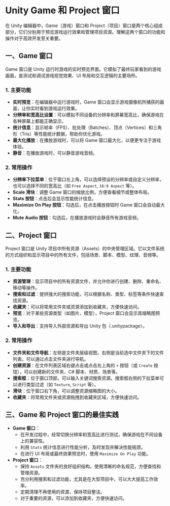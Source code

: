 # Unity Game 和 Project 窗口

在 Unity 编辑器中，Game（游戏）窗口和 Project（项目）窗口是两个核心组成部分，它们分别用于预览游戏运行效果和管理项目资源。理解这两个窗口的功能和操作对于高效开发至关重要。

## 一、Game 窗口

Game 窗口是 Unity 运行时游戏的实时预览界面。它模拟了最终玩家看到的游戏画面，是测试和调试游戏视觉效果、UI 布局和交互逻辑的主要场所。

### 1. 主要功能

-   **实时预览**：在编辑器中运行游戏时，Game 窗口会显示游戏摄像机所捕获的画面，让你实时看到游戏运行效果。
-   **分辨率和宽高比设置**：可以模拟不同设备的分辨率和屏幕宽高比，确保游戏在各种屏幕上都能正确显示。
-   **统计信息**：显示帧率（FPS）、批处理（Batches）、顶点（Vertices）和三角形（Tris）等性能统计数据，帮助你优化游戏。
-   **最大化播放**：在播放游戏时，可以将 Game 窗口最大化，以便更专注于游戏体验。
-   **静音**：在播放游戏时，可以静音游戏音频。

### 2. 常用操作

-   **分辨率下拉菜单**：位于窗口左上角，可以选择预设的分辨率或自定义分辨率，也可以选择不同的宽高比（如 `Free Aspect`, `16:9 Aspect` 等）。
-   **Scale 滑块**：调整 Game 窗口的缩放比例，方便查看细节或整体布局。
-   **Stats 按钮**：点击后会显示性能统计信息。
-   **Maximize On Play 按钮**：勾选后，在点击播放按钮时 Game 窗口会自动最大化。
-   **Mute Audio 按钮**：勾选后，在播放游戏时会静音所有游戏音频。


## 二、Project 窗口

Project 窗口是 Unity 项目中所有资源（Assets）的中央管理区域。它以文件系统的方式组织和显示项目中的所有文件，包括场景、脚本、模型、纹理、音频等。

### 1. 主要功能

-   **资源管理**：显示项目中的所有资源文件，并允许你进行创建、删除、重命名、移动等操作。
-   **搜索和过滤**：提供强大的搜索功能，可以根据名称、类型、标签等条件快速查找资源。
-   **收藏夹**：可以将常用文件夹或资源添加到收藏夹，方便快速访问。
-   **预览**：对于某些资源类型（如图片、模型），Project 窗口会显示其缩略图预览。
-   **导入和导出**：支持导入外部资源和导出 Unity 包（.unitypackage）。

### 2. 常用操作

-   **文件夹和文件导航**：左侧是文件夹层级视图，右侧是当前选中文件夹下的文件列表。可以通过点击文件夹进行导航。
-   **创建资源**：在文件列表区域右键点击或点击左上角的 `+` 按钮（或 `Create` 按钮），可以创建新的文件夹、C# 脚本、材质、场景等。
-   **搜索框**：位于窗口顶部，可以输入关键词搜索资源。搜索框右侧的下拉菜单可以进行类型过滤（如 `Texture`, `Script` 等）。
-   **滑块**：位于窗口右下角，可以调整资源缩略图的大小。
-   **收藏夹**：将常用文件夹或资源拖拽到收藏夹区域，方便快速访问。

## 三、Game 和 Project 窗口的最佳实践

-   **Game 窗口**：
    -   在开发过程中，经常切换分辨率和宽高比进行测试，确保游戏在不同设备上的兼容性。
    -   利用 `Stats` 统计信息进行性能分析，及时发现并解决性能瓶颈。
    -   在进行 UI 布局或最终效果预览时，使用 `Maximize On Play` 功能。
-   **Project 窗口**：
    -   保持 `Assets` 文件夹的良好组织结构，使用清晰的命名规范，方便查找和管理资源。
    -   充分利用搜索和过滤功能，尤其是在大型项目中，可以大大提高工作效率。
    -   定期清理不再使用的资源，保持项目整洁。
    -   对于重要的资源，可以添加到收藏夹，方便快速访问。